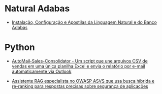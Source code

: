 # Natural Adabas

- [Instalação, Configuração e Apostilas da Linguagem Natural e do Banco Adabas](https://github.com/rosivaldocamjr/natural_adabas)

# Python

- [AutoMail-Sales-Consolidator - Um script que une arquivos CSV de vendas em uma única planilha Excel e envia o relatório por e-mail automaticamente via Outlook](https://github.com/rosivaldocamjr/AutoMail-Sales-Consolidator)

- [Assistente RAG especialista no OWASP ASVS que usa busca híbrida e re-ranking para respostas precisas sobre segurança de aplicações](https://github.com/rosivaldocamjr/rag)
